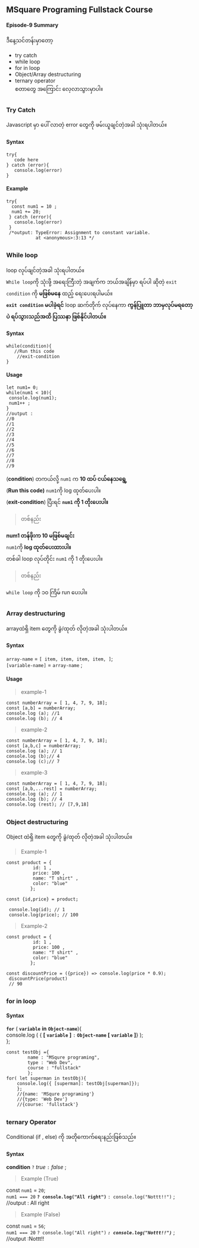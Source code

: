 ﻿## MSquare Programing Fullstack Course
#### Episode-9 Summary
ဒီနေ့သင်တန်းမှာတော့

 - try catch
 - while loop
 - for in loop
 - Object/Array destructuring 
 - ternary operator <br>
 စတာတွေ အကြောင်း လေ့လာသွားမှာပါ။
 ## 
 ### Try Catch
 Javascript မှာ  ပေါ် လာတဲ့ error  တွေကို ဖမ်းယူချင်တဲ့အခါ သုံးရပါတယ်။
 #### Syntax
 

    try{
       code here
    } catch (error){
       console.log(error)
    }
#### Example
   

    try{
      const num1 = 10 ;
      num1 += 20;
     } catch (error){
       console.log(error)
     }
     /*output: TypeError: Assignment to constant variable.
               at <anonymous>:3:13 */
##
### While loop
loop လုပ်ချင်တဲ့အခါ သုံးရပါတယ်။<br>
`While loop`ကို သုံးဖို့ အရေးကြီးတဲ့ အချက်က ဘယ်အချိန်မှာ ရပ်ပါ ဆိုတဲ့ `exit condition` ကို **မဖြစ်မနေ** ထည့် ရေးပေးရပါမယ်။<br>
 **`exit condition` မပါခဲ့ရင်** loop ဆက်တိုက် လုပ်နေကာ **ကွန်ပြူတာ ဘာမှလုပ်မရတော့ပဲ ရပ်သွားသည်အထိ ပြဿနာ ဖြစ်နိုင်ပါတယ်။**
#### Syntax

    while(condition){
       //Run this code
        //exit-condition    
    }

#### Usage

    let num1= 0;
    while(num1 < 10){
     console.log(num1);
     num1++ ;
    }
    //output :
    //0
    //1
    //2
    //3
    //4
    //5
    //6
    //7
    //8
    //9
    

(**condition**) တကယ်လို့ `num1` က **10 ထပ် ငယ်နေသရွေ့**  <br>
(**Run this code)** `num1`ကို log ထုတ်ပေးပါ။<br>
(**exit-condition**) ပြီးရင် **`num1` ကို 1 တိုးပေးပါ။**<br>

>တစ်နည်း

**num1 တန်ဖိုးက 10 မဖြစ်မချင်း**<br> `num1`ကို **log ထုတ်ပေးထားပါ။** <br>တစ်ခါ loop လုပ်တိုင်း `num1` ကို 1 တိုးပေးပါ။<br>

>တစ်နည်း

 `while loop` ကို  ၁၀ ကြိမ် run ပေးပါ။

## 

### Array destructuring 
arrayထဲရှိ item တွေကို ခွဲ/ထုတ် လိုတဲ့အခါ သုံးပါတယ်။
#### Syntax
`array-name` = `[ item, item, item, item, ]`;<br>
`[variable-name]` = `array-name` ;

#### Usage
> example-1

    const numberArray = [ 1, 4, 7, 9, 18];
    const [a,b] = numberArray;
    console.log (a); //1
    console.log (b); // 4

> example-2

    const numberArray = [ 1, 4, 7, 9, 18];
    const [a,b,c] = numberArray;
    console.log (a); // 1
    console.log (b);// 4
    console.log (c);// 7
> example-3

    const numberArray = [ 1, 4, 7, 9, 18];
    const [a,b,...rest] = numberArray;
    console.log (a); // 1
    console.log (b); // 4
    console.log (rest); // [7,9,18]
## 
### Object destructuring 
Object ထဲရှိ item တွေကို ခွဲ/ထုတ် လိုတဲ့အခါ သုံးပါတယ်။

>Example-1


    const product = {
		      id: 1 , 
		      price: 100 , 
		      name: "T shirt" , 
		      color: "blue"
		     };
    
    const {id,price} = product;
     
     console.log(id); // 1
     console.log(price); // 100
>Example-2


    const product = {
		      id: 1 , 
		      price: 100 , 
		      name: "T shirt" , 
		      color: "blue"
		     };
    
    const discountPrice = ({price}) => console.log(price * 0.9);
     discountPrice(product) 
     // 90
     
   ##
   ### for in loop 
   #### Syntax
   **`for`** ( **`variable`** **in** **`Object-name`**){<br>
   console.log ( { **[** **`variable`** **]** `:` **`Object-name`** **[** **`variable`** **]**} );<br>
   };

    const testObj ={
			name : "MSqure programing",
			type : "Web Dev",
			course : "fullstack"
		    };
	for( let superman in testObj){
	    console.log({ [superman]: testObj[superman]});
	    };
	    //{name: 'MSqure programing'}
	    //{type: 'Web Dev'}
	    //{course: 'fullstack'}
##
### ternary Operator

Conditional (if , else) ကို အတိုကောက်ရေးနည်းဖြစ်သည်။
#### Syntax
**condition** `?` *true* `:` *false* ;
> Example (True)
> 
const `num1` = `20`;<br>
`num1 === 20` **`? console.log("All right")`**  `: console.log("Nottt!!")`  ;
//output : All right
> Example (False)
> 
const `num1` = `56`;<br>
`num1 === 20` `? console.log("All right")`  ***`: console.log("Nottt!!")`***  ;
//output :Nottt!!
